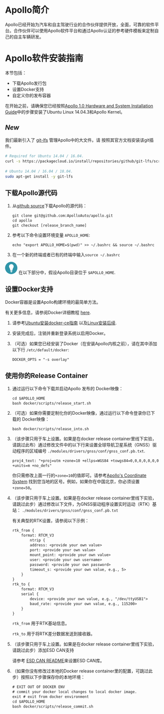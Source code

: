 # Apollo简介

Apollo已经开始为汽车和自主驾驶行业的合作伙伴提供开放，全面，可靠的软件平台。合作伙伴可以使用Apollo软件平台和通过Apollo认证的参考硬件模板来定制自己的自主车辆研发。

# Apollo软件安装指南

本节包括：

- 下载Apollo发行包
- 设置Docker支持
- 自定义你的发布容器

在开始之前，请确保您已经按照[Apollo 1.0 Hardware and System Installation Guide](https://github.com/ApolloAuto/apollo/blob/master/docs/quickstart/apollo_1_0_hardware_system_installation_guide.md#installing-the-software-for-the-ipc)中的步骤安装了Ubuntu Linux 14.04.3和Apollo Kernel。

## *New*

我们最新引入了 [git-lfs](https://git-lfs.github.com) 管理Apollo中的大文件。请
按照其官方文档安装该git插件。

```bash
# Required for Ubuntu 14.04 / 16.04.
curl -s https://packagecloud.io/install/repositories/github/git-lfs/script.deb.sh | sudo bash

# Ubuntu 14.04 / 16.04 / 18.04.
sudo apt-get install -y git-lfs
```

## 下载Apollo源代码

1. 从[github source](https://github.com/ApolloAuto/apollo/)下载Apollo的源代码：

    ```
    git clone git@github.com:ApolloAuto/apollo.git
    cd apollo
    git checkout [release_branch_name]
    ```

2. 参考以下命令设置环境变量 `APOLLO_HOME`:

    ```
    echo "export APOLLO_HOME=$(pwd)" >> ~/.bashrc && source ~/.bashrc
    ```

3. 在一个新的终端或者已有的终端中输入`source ~/.bashrc`

![tip](images/tip_icon.png) 在以下部分中，假设Apollo目录位于 `$APOLLO_HOME`.

## 设置Docker支持

Docker容器是设置Apollo构建环境的最简单方法。

有关更多信息，请参阅Docker详细教程 [here](https://docs.docker.com/).

1. 请参考[Ubuntu安装docker-ce指南](https://docs.docker.com/install/linux/docker-ce/ubuntu)
以及[Linux安装后续](https://docs.docker.com/install/linux/linux-postinstall).

2. 安装完成后，注销并重新登录系统以启用Docker。

3. （可选）如果您已经安装了Docker（在安装Apollo内核之前），请在其中添加以下行 `/etc/default/docker`:

    ```
    DOCKER_OPTS = "-s overlay"
    ```

## 使用你的Release Container

1. 通过运行以下命令下载并启动Apollo 发布的 Docker映像：

    ```
    cd $APOLLO_HOME
    bash docker/scripts/release_start.sh
    ```

2. （可选）如果你需要定制化你的Docker映像，通过运行以下命令登录你已下载的 Docker映像：

    ```
    bash docker/scripts/release_into.sh
    ```

3. （该步骤只用于车上设置。如果是在docker release container里线下实验，请跳过此布）通过修改文件中的以下行来设置全球导航卫星系统（GNSS）驱动程序的区域编号 `./modules/drivers/gnss/conf/gnss_conf.pb.txt`.

    ```
    proj4_text: "+proj=utm +zone=10 +ellps=WGS84 +towgs84=0,0,0,0,0,0,0 +units=m +no_defs"
    ```

    你只需修改上面一行的`+zone=10`的值即可。请参考[Apollo's Coordinate System](https://github.com/ApolloAuto/apollo/blob/master/docs/specs/coordination.pdf) 找到您当地的区号。例如，如果你在中国北京，你必须设置`+zone=50`。

5. （该步骤只用于车上设置。如果是在docker release container里线下实验，请跳过此步）通过修改以下文件，为GNSS驱动程序设置实时运动（RTK）基站：
   `./modules/drivers/gnss/conf/gnss_conf.pb.txt`

   有关典型的RTK设置，请参阅以下示例：

    ```
    rtk_from {
	    format: RTCM_V3
		    ntrip {
		    address: <provide your own value>
		    port: <provide your own value>
		    mount_point: <provide your own value>
		    user: <provide your own username>
		    password: <provide your own password>
		    timeout_s: <provide your own value, e.g., 5>
	    }
    }
    rtk_to {
	    format: RTCM_V3
	    serial {
		    device: <provide your own value, e.g., "/dev/ttyUSB1">
		    baud_rate: <provide your own value, e.g., 115200>
	    }
    }
    ```

    `rtk_from` 用于RTK基站信息。

    `rtk_to` 用于将RTK差分数据发送到接收器。

6. （该步骤只用于车上设置。如果是在docker release container里线下实验，请跳过此步）添加ESD CAN支持

    请参考 [ESD CAN README](https://github.com/ApolloAuto/apollo/blob/master/third_party/can_card_library/esd_can/README.md)来设置ESD CAN库。

7.  （如果你没有修改过本地的Docker release container里的配置，可跳过此步）按照以下步骤保存你的本地环境：

    ```
    # EXIT OUT OF DOCKER ENV
    # commit your docker local changes to local docker image.
    exit # exit from docker environment
    cd $APOLLO_HOME
    bash docker/scripts/release_commit.sh
    ```
